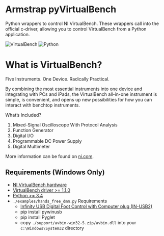 # Armstrap pyVirtualBench
Python wrappers to control NI VirtualBench.  These wrappers call into the official c-driver, allowing you to control VirtualBench from a Python application.

![VirtualBench](https://github.com/armstrap/armstrap-pyvirtualbench/raw/master/images/ni-virtualbench.jpg)
![Python](https://github.com/armstrap/armstrap-pyvirtualbench/raw/master/images/python-logo-and-wordmark.png)

# What is VirtualBench?
Five Instruments. One Device. Radically Practical.

By combining the most essential instruments into one device and integrating with PCs and iPads, the VirtualBench all-in-one instrument is simple, is convenient, and opens up new possibilities for how you can interact with benchtop instruments.

What’s Included?
 1. Mixed-Signal Oscilloscope With Protocol Analysis
 2. Function Generator
 3. Digital I/O
 4. Programmable DC Power Supply
 5. Digital Multimeter

More information can be found on [ni.com](http://www.ni.com/virtualbench/).
 
## Requirements (Windows Only)
* [NI VirtualBench hardware](http://www.ni.com/virtualbench/)
* [VirtualBench driver >= 1.1.0](http://www.ni.com/download/virtualbench-driver-1.1.1/5116/en/)
* [Python >= 3.4](https://www.python.org/downloads/)
* `./examples/hands_free_dmm.py` Requirements
    + [Infinity USB Digital Foot Control with Computer plug (IN-USB2)](http://www.amazon.com/Infinity-Digital-Control-Computer--USB2/dp/B002MY6I7G)
    + pip install pywinusb
    + pip install Pyglet
    + copy `./support/avbin-win32-5.zip/avbin.dll` into your `c:\Windows\System32` directory
